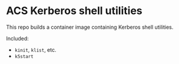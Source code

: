 # ACS Kerberos shell utilities

This repo builds a container image containing Kerberos shell utilities.

Included:

* `kinit`, `klist`, etc.
* `k5start`
